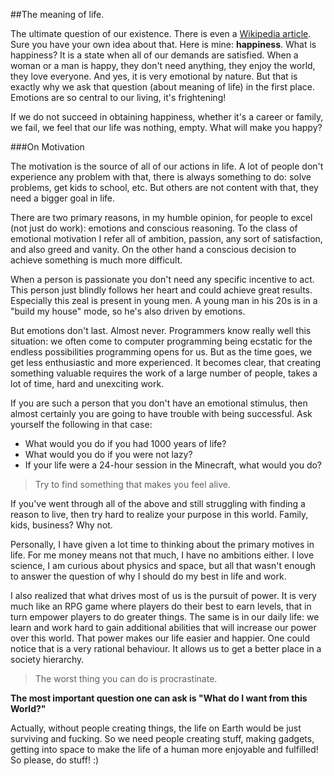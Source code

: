 
##The meaning of life.

  The ultimate question of our existence. There is even a 
  [Wikipedia article](https://en.wikipedia.org/wiki/Meaning_of_life). Sure you have your own idea
  about that. Here is mine: **happiness**. What is happiness? It is a state when all of our demands 
  are satisfied. When a woman or a man is happy, they don't need anything, they enjoy the world, 
  they love everyone. And yes, it is very emotional by nature. But that is exactly why we ask
  that question (about meaning of life) in the first place. Emotions are so central to our living, 
  it's frightening!

  If we do not succeed in obtaining happiness, whether it's a career or family, we fail, we
  feel that our life was nothing, empty. What will make you happy?

###On Motivation

  The motivation is the source of all of our actions in life. A lot of people don't experience
  any problem with that, there is always something to do: solve problems, get kids to school, etc.
  But others are not content with that, they need a bigger goal in life.

  There are two primary reasons, in my humble opinion, for people to excel (not just do work):
  emotions and conscious reasoning. To the class of emotional motivation I refer all of ambition, 
  passion, any sort of satisfaction, and also greed and vanity. On the other hand a conscious 
  decision to achieve something is much more difficult.

  When a person is passionate you don't need any specific incentive to act. This person just blindly
  follows her heart and could achieve great results. Especially this zeal is present in young men.
  A young man in his 20s is in a "build my house" mode, so he's also driven by emotions. 

  But emotions don't last. Almost never. Programmers know really well this situation: we often come 
  to computer programming being ecstatic for the endless possibilities programming opens for us. But 
  as the time goes, we get less enthusiastic and more experienced. It becomes clear, that creating
  something valuable requires the work of a large number of people, takes a lot of time, hard and 
  unexciting work.

  If you are such a person that you don't have an emotional stimulus, then almost certainly you are
  going to have trouble with being successful. Ask yourself the following in that case:

  * What would you do if you had 1000 years of life?
  * What would you do if you were not lazy?
  * If your life were a 24-hour session in the Minecraft, what would you do?

<!-- md bug of not closing list if the first letter is space -->

> Try to find something that makes you feel alive.

  If you've went through all of the above and still struggling with finding a reason to live, then
  try hard to realize your purpose in this world. Family, kids, business? Why not.

  Personally, I have given a lot time to thinking about the primary motives in life. For me money
  means not that much, I have no ambitions either. I love science, I am curious about physics and 
  space, but all that wasn't enough to answer the question of why I should do my best in life and 
  work. 
  
  I also realized that what drives most of us is the pursuit of power. It is very much like an 
  RPG game where players do their best to earn levels, that in turn empower players to do 
  greater things. The same is in our daily life: we learn and work hard to gain additional 
  abilities that will increase our power over this world. That power makes our life easier and 
  happier. One could notice that is a very rational behaviour. It allows us to get a better place
  in a society hierarchy.

> The worst thing you can do is procrastinate.

  **The most important question one can ask is "What do I want from this World?"**
  
  Actually, without people creating things, the life on Earth would be just surviving and fucking.
  So we need people creating stuff, making gadgets, getting into space to make the life of a 
  human more enjoyable and fulfilled! So please, do stuff! :)




